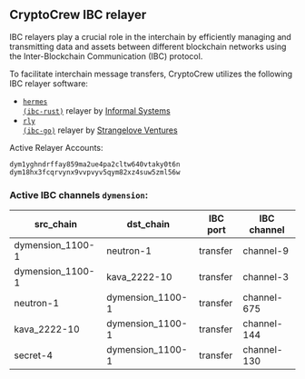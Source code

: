 ## CryptoCrew IBC relayer
IBC relayers play a crucial role in the interchain by efficiently managing and transmitting data and assets between different blockchain networks using the Inter-Blockchain Communication (IBC) protocol.

To facilitate interchain message transfers, CryptoCrew utilizes the following IBC relayer software: 
- <a href="https://github.com/informalsystems/hermes"><code>hermes (ibc-rust)</code></a> relayer by [Informal Systems](https://github.com/informalsystems)
- <a href="https://github.com/cosmos/relayer"><code>rly (ibc-go)</code></a> relayer by [Strangelove Ventures](https://github.com/strangelove-ventures)

Active Relayer Accounts:
```
dym1yghndrffay859ma2ue4pa2cltw640vtaky0t6n
dym18hx3fcqrvynx9vvpvyv5qym82xz4suw5zml56w
```

### Active IBC channels `dymension`:
| src_chain | dst_chain | IBC port | IBC channel |
| --------------- | --------------- | ------------ | ------------------- |
| dymension_1100-1 | neutron-1 | transfer | channel-9 |
| dymension_1100-1 | kava_2222-10 | transfer | channel-3 |
| neutron-1 | dymension_1100-1 | transfer | channel-675 |
| kava_2222-10 | dymension_1100-1 | transfer | channel-144 |
| secret-4 | dymension_1100-1 | transfer | channel-130 |